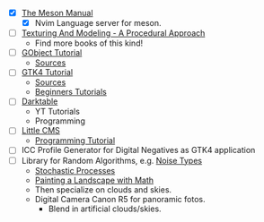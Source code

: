 - [x] [The Meson Manual](https://meson-manual.com/)
  - [x] Nvim Language server for meson.
- [ ] [Texturing And Modeling - A Procedural Approach](https://www.google.de/books/edition/Texturing_and_Modeling/77KjBQAAQBAJ)
  - Find more books of this kind!
- [ ] [GObject Tutorial](https://toshiocp.github.io/Gobject-tutorial/index.html)
  - [Sources](https://github.com/ToshioCP/Gobject-tutorial)
- [ ] [GTK4 Tutorial](https://toshiocp.github.io/Gtk4-tutorial/)
  - [Sources](https://github.com/ToshioCP/Gtk4-tutorial)
  - [Beginners Tutorials](https://developer.gnome.org/documentation/tutorials/beginners.html)
- [ ] [Darktable](https://www.darktable.org/)
  - YT Tutorials
  - Programming
- [ ] [Little CMS](https://www.littlecms.com/)
  - [Programming Tutorial](https://www.littlecms.com/LittleCMS2.16%20tutorial.pdf)
- [ ] ICC Profile Generator for Digital Negatives as GTK4 application
- [ ] Library for Random Algorithms, e.g. [Noise Types](https://github.com/JayVanSchaick/2D-Noise-Mixer/tree/main/2D%20Noise%20Mixer/NoiseMixersNoiseTypes)
  - [Stochastic Processes](https://github.com/crflynn/stochastic)
  - [Painting a Landscape with Math](https://www.youtube.com/watch?v=BFld4EBO2RE)
  - Then specialize on clouds and skies.
  - Digital Camera Canon R5 for panoramic fotos.
    - Blend in artificial clouds/skies.
